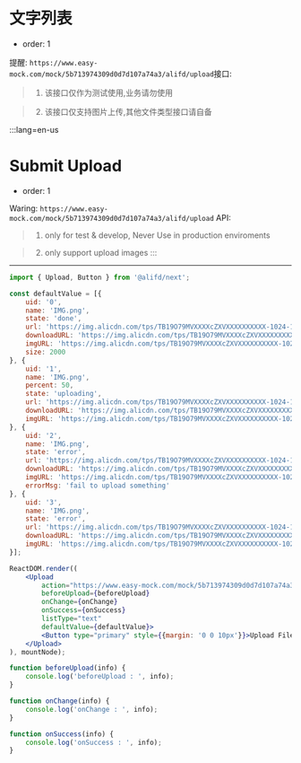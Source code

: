 # 文字列表

- order: 1

提醒: `https://www.easy-mock.com/mock/5b713974309d0d7d107a74a3/alifd/upload`接口:


> 1. 该接口仅作为测试使用,业务请勿使用

> 2. 该接口仅支持图片上传,其他文件类型接口请自备

:::lang=en-us
# Submit Upload

- order: 1


Waring: `https://www.easy-mock.com/mock/5b713974309d0d7d107a74a3/alifd/upload` API:

> 1. only for test & develop, Never Use in production enviroments

> 2. only support upload images
:::
---

````jsx
import { Upload, Button } from '@alifd/next';

const defaultValue = [{
    uid: '0',
    name: 'IMG.png',
    state: 'done',
    url: 'https://img.alicdn.com/tps/TB19O79MVXXXXcZXVXXXXXXXXXX-1024-1024.jpg',
    downloadURL: 'https://img.alicdn.com/tps/TB19O79MVXXXXcZXVXXXXXXXXXX-1024-1024.jpg',
    imgURL: 'https://img.alicdn.com/tps/TB19O79MVXXXXcZXVXXXXXXXXXX-1024-1024.jpg',
    size: 2000
}, {
    uid: '1',
    name: 'IMG.png',
    percent: 50,
    state: 'uploading',
    url: 'https://img.alicdn.com/tps/TB19O79MVXXXXcZXVXXXXXXXXXX-1024-1024.jpg',
    downloadURL: 'https://img.alicdn.com/tps/TB19O79MVXXXXcZXVXXXXXXXXXX-1024-1024.jpg',
    imgURL: 'https://img.alicdn.com/tps/TB19O79MVXXXXcZXVXXXXXXXXXX-1024-1024.jpg'
}, {
    uid: '2',
    name: 'IMG.png',
    state: 'error',
    url: 'https://img.alicdn.com/tps/TB19O79MVXXXXcZXVXXXXXXXXXX-1024-1024.jpg',
    downloadURL: 'https://img.alicdn.com/tps/TB19O79MVXXXXcZXVXXXXXXXXXX-1024-1024.jpg',
    imgURL: 'https://img.alicdn.com/tps/TB19O79MVXXXXcZXVXXXXXXXXXX-1024-1024.jpg',
    errorMsg: 'fail to upload something'
}, {
    uid: '3',
    name: 'IMG.png',
    state: 'error',
    url: 'https://img.alicdn.com/tps/TB19O79MVXXXXcZXVXXXXXXXXXX-1024-1024.jpg',
    downloadURL: 'https://img.alicdn.com/tps/TB19O79MVXXXXcZXVXXXXXXXXXX-1024-1024.jpg',
    imgURL: 'https://img.alicdn.com/tps/TB19O79MVXXXXcZXVXXXXXXXXXX-1024-1024.jpg'
}];

ReactDOM.render((
    <Upload
        action="https://www.easy-mock.com/mock/5b713974309d0d7d107a74a3/alifd/upload"
        beforeUpload={beforeUpload}
        onChange={onChange}
        onSuccess={onSuccess}
        listType="text"
        defaultValue={defaultValue}>
        <Button type="primary" style={{margin: '0 0 10px'}}>Upload File</Button>
    </Upload>
), mountNode);

function beforeUpload(info) {
    console.log('beforeUpload : ', info);
}

function onChange(info) {
    console.log('onChange : ', info);
}

function onSuccess(info) {
    console.log('onSuccess : ', info);
}
````
